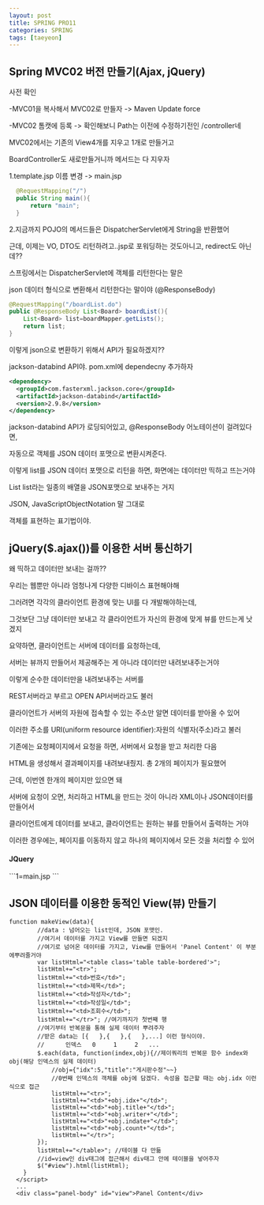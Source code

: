 ```yaml
---
layout: post
title: SPRING PRO11
categories: SPRING
tags: [taeyeon]
---
```



## Spring MVC02 버전 만들기(Ajax, jQuery)

사전 확인

-MVC01을 복사해서 MVC02로 만들자 -> Maven Update force

-MVC02 톰캣에 등록 -> 확인해보니 Path는 이전에 수정하기전인 /controller네

MVC02에서는 기존의 View4개를 지우고 1개로 만들거고

BoardController도 새로만들거니까 메서드는 다 지우자

1.template.jsp 이름 변경 -> main.jsp

```1=BoardController.java
  @RequestMapping("/")
  public String main(){
      return "main";
  }
```

2.지금까지 POJO의 메서드들은 DispatcherServlet에게 String을 반환했어

근데, 이제는 VO, DTO도 리턴하려고..jsp로 포워딩하는 것도아니고, redirect도 아닌데??

스프링에서는 DispatcherServlet에 객체를 리턴한다는 말은 

json 데이터 형식으로 변환해서 리턴한다는 말이야 (@ResponseBody)

```2=BoardController.java
@RequestMapping("/boardList.do")
public @ResponseBody List<Board> boardList(){
    List<Board> list=boardMapper.getLists();
    return list;
}
```

이렇게 json으로 변환하기 위해서 API가 필요하겠지?? 

jackson-databind API야. pom.xml에 dependecny 추가하자

```3=pom.xml
<dependency>
  <groupId>com.fasterxml.jackson.core</groupId>
  <artifactId>jackson-databind</artifactId>
  <version>2.9.8</version>
</dependency>
```

jackson-databind API가 로딩되어있고, @ResponseBody 어노테이션이 걸려있다면,

자동으로 객체를 JSON 데이터 포맷으로 변환시켜준다.

이렇게 list를 JSON 데이터 포맷으로 리턴을 하면, 화면에는 데이터만 띡하고 뜨는거야

List<BoardVO> list라는 일종의 배열을 JSON포맷으로 보내주는 거지

JSON, JavaScriptObjectNotation 말 그대로

객체를 표현하는 표기법이야.


## jQuery($.ajax())를 이용한 서버 통신하기

왜 띡하고 데이터만 보내는 걸까??

우리는 웹뿐만 아니라 엄청나게 다양한 디바이스 표현해야해

그러려면 각각의 클라이언트 환경에 맞는 UI를 다 개발해야하는데,

그것보단 그냥 데이터만 보내고 각 클라이언트가 자신의 환경에 맞게 뷰를 만드는게 낫겠지

요약하면, 클라이언트는 서버에 데이터를 요청하는데, 

서버는 뷰까지 만들어서 제공해주는 게 아니라 데이터만 내려보내주는거야

이렇게 순수한 데이터만을 내려보내주는 서버를

REST서버라고 부르고 OPEN API서버라고도 불러

클라이언트가 서버의 자원에 접속할 수 있는 주소만 알면 데이터를 받아올 수 있어

이러한 주소를 URI(uniform resource identifier):자원의 식별자(주소)라고 불러 

기존에는 요청페이지에서 요청을 하면, 서버에서 요청을 받고 처리한 다음

HTML을 생성해서 결과페이지를 내려보내줬지. 총 2개의 페이지가 필요했어

근데, 이번엔 한개의 페이지만 있으면 돼

서버에 요청이 오면, 처리하고 HTML을 만드는 것이 아니라 XML이나 JSON데이터를 만들어서 

클라이언트에게 데이터를 보내고, 클라이언트는 원하는 뷰를 만들어서 출력하는 거야

이러한 경우에는, 페이지를 이동하지 않고 하나의 페이지에서 모든 것을 처리할 수 있어

<h4>JQuery</h4>
```1=main.jsp
<script type="text/javascript">
  	$(document).ready(function(){
  		loadList();
  	});
  	function loadList(){
  		//서버와 통신 : 게시판 리스트 가져오기
  		$.ajax({ //자바스크립트에서 서버와 통신할 수 있는 함수 
  			url : "boardList.do", 
  			//서버로 boardList.do요청을 보내면, BoardController가 받겠지
  			type : "get", 
  			dataType : "json", 
  			//boardList메서드에 @ResponseBody 어노테이션이 걸려있으니까, JSON으로반환 받을거야
  			success : makeView,
  			//list를 리턴 받는데 콜백함수인 makeView로 list가 넘어 올거야 
  			error : function(){ alert("error");}
  		});
  	}
  	function makeView(data){
  		//data : 넘어오는 list인데, JSON 포맷인.
  		//여기서 데이터를 가지고 View를 만들면 되겠지
  	}
  </script>
```

## JSON 데이터를 이용한 동적인 View(뷰) 만들기

```2=main
function makeView(data){ 
  		//data : 넘어오는 list인데, JSON 포맷인.
  		//여기서 데이터를 가지고 View를 만들면 되겠지
  		//여기로 넘어온 데이터를 가지고, View를 만들어서 'Panel Content' 이 부분에뿌려줄거야 
  		var listHtml="<table class='table table-bordered'>";
  		listHtml+="<tr>";
  		listHtml+="<td>번호</td>";
  		listHtml+="<td>제목</td>";
  		listHtml+="<td>작성자</td>";
  		listHtml+="<td>작성일</td>";
  		listHtml+="<td>조회수</td>";
  		listHtml+="</tr>"; //여기까지가 첫번째 행
		//여기부터 반복문을 통해 실제 데이터 뿌려주자
		//받은 data는 [{   },{   },{   },...] 이런 형식이야.
		//		인덱스   0     1     2   ...
		$.each(data, function(index,obj){//제이쿼리의 반복문 함수 index와 obj(해당 인덱스의 실제 데이터)
			//obj={"idx":5,"title":"게시판수정"~~}
			//0번째 인덱스의 객체를 obj에 담겠다. 속성을 접근할 때는 obj.idx 이런식으로 접근
			listHtml+="<tr>";
	  		listHtml+="<td>"+obj.idx+"</td>";
	  		listHtml+="<td>"+obj.title+"</td>";
	  		listHtml+="<td>"+obj.writer+"</td>";
	  		listHtml+="<td>"+obj.indate+"</td>";
	  		listHtml+="<td>"+obj.count+"</td>";
	  		listHtml+="</tr>";
		});
  		listHtml+="</table>"; //테이블 다 만듦
  		//id=view인 div태그에 접근해서 div태그 안에 테이블을 넣어주자
  		$("#view").html(listHtml);
  	}
  </script>
  ...
  <div class="panel-body" id="view">Panel Content</div>
```
















